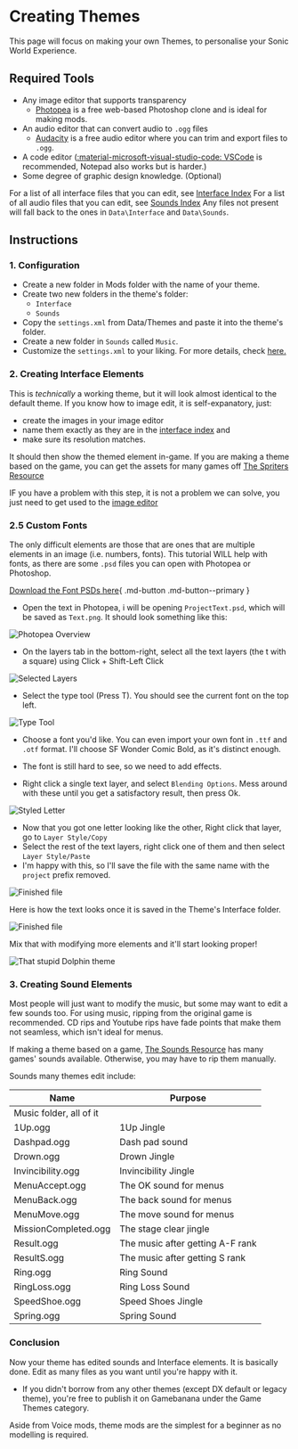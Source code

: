 # Creating Themes

This page will focus on making your own Themes, to personalise your Sonic World Experience.

## Required Tools
- Any image editor that supports transparency
    - [Photopea](https://www.photopea.com/) is a free web-based Photoshop clone and is ideal for making mods.
- An audio editor that can convert audio to `.ogg` files
    - [Audacity](https://www.audacityteam.org/download/) is a free audio editor where you can trim and export files to `.ogg`.
- A code editor ([:material-microsoft-visual-studio-code: VSCode](https://code.visualstudio.com/) is recommended, Notepad also works but is harder.)
- Some degree of graphic design knowledge. (Optional)

For a list of all interface files that you can edit, see [Interface Index](Interface.md)
For a list of all audio files that you can edit, see [Sounds Index](Sound.md)
Any files not present will fall back to the ones in `Data\Interface` and `Data\Sounds`.

## Instructions

### 1. Configuration

- Create a new folder in Mods folder with the name of your theme.
- Create two new folders in the theme's folder:
    - `Interface`
    - `Sounds`
- Copy the `settings.xml` from Data/Themes and paste it into the theme's folder.
- Create a new folder in `Sounds` called `Music`.
- Customize the `settings.xml` to your liking. For more details, check [here.](themes.md#settingsxml)

### 2. Creating Interface Elements

This is *technically* a working theme, but it will look almost identical to the default theme.
If you know how to image edit, it is self-expanatory, just:

- create the images in your image editor
- name them exactly as they are in the [interface index](Interface.md) and 
- make sure its resolution matches.


It should then show the themed element in-game.
If you are making a theme based on the game, you can get the assets for many games off [The Spriters Resource](https://www.spriters-resource.com/)

IF you have a problem with this step, it is not a problem we can solve, you just need to get used to the [image editor](https://www.urbandictionary.com/define.php?term=skill%20issue)


### 2.5 Custom Fonts

The only difficult elements are those that are ones that are multiple elements in an image (i.e. numbers, fonts). This tutorial WILL help with fonts, as there are some `.psd` files you can open with Photopea or Photoshop.

[Download the Font PSDs here](https://drive.google.com/file/d/1DLPeNvJTtqvUJp8OX4evoYLQihsUWfQ1/view?usp=sharing){ .md-button .md-button--primary }

- Open the text in Photopea, i will be opening `ProjectText.psd`, which will be saved as `Text.png`. It should look something like this:

![Photopea Overview](img/pea0.png)

- On the layers tab in the bottom-right, select all the text layers (the t with a square) using Click + Shift-Left Click

![Selected Layers](img/pea1.png)

- Select the type tool (Press T). You should see the current font on the top left.

![Type Tool](img/pea2.png)

- Choose a font you'd like. You can even import your own font in `.ttf` and `.otf` format. I'll choose SF Wonder Comic Bold, as it's distinct enough. 

- The font is still hard to see, so we need to add effects.
- Right click a single text layer, and select `Blending Options`. Mess around with these until you get a satisfactory result, then press Ok.

![Styled Letter](img/pea3.png)

- Now that you got one letter looking like the other, Right click that layer, go to `Layer Style/Copy`
- Select the rest of the text layers, right click one of them and then select `Layer Style/Paste`
- I'm happy with this, so I'll save the file with the same name with the `project` prefix removed. 

![Finished file](img/Text.png)

Here is how the text looks once it is saved in the Theme's Interface folder.

![Finished file](img/FinalFont.png)

Mix that with modifying more elements and it'll start looking proper!

![That stupid Dolphin theme](img/modtheme.png)

### 3. Creating Sound Elements

Most people will just want to modify the music, but some may want to edit a few sounds too.
For using music, ripping from the original game is recommended. CD rips and Youtube rips have fade points that make them not seamless, which isn't ideal for menus.

If making a theme based on a game, [The Sounds Resource](https://www.sounds-resource.com/) has many games' sounds available. Otherwise, you may have to rip them manually.

Sounds many themes edit include:

| Name                  | Purpose                   |
| -----                 | ----                      |
|    Music folder, all of it   |                    |
|   1Up.ogg             |  1Up Jingle               |
|   Dashpad.ogg         |  Dash pad sound           |
|   Drown.ogg           |  Drown Jingle             |
|   Invincibility.ogg   |  Invincibility Jingle     |
|   MenuAccept.ogg      |  The OK sound for menus   |
|   MenuBack.ogg        |  The back sound for menus |
|   MenuMove.ogg        |  The move sound for menus |
|   MissionCompleted.ogg        |  The stage clear jingle |
|   Result.ogg        |  The music after getting A-F rank |
|   ResultS.ogg        |  The music after getting S rank |
|   Ring.ogg            |  Ring Sound               |
|   RingLoss.ogg        |  Ring Loss Sound          |
|   SpeedShoe.ogg       |  Speed Shoes Jingle       |
|   Spring.ogg          |  Spring Sound             |

### Conclusion
Now your theme has edited sounds and Interface elements. It is basically done. Edit as many files as you want until you're happy with it.

- If you didn't borrow from any other themes (except DX default or legacy theme), you're free to publish it on Gamebanana under the Game Themes category.

Aside from Voice mods, theme mods are the simplest for a beginner as no modelling is required.